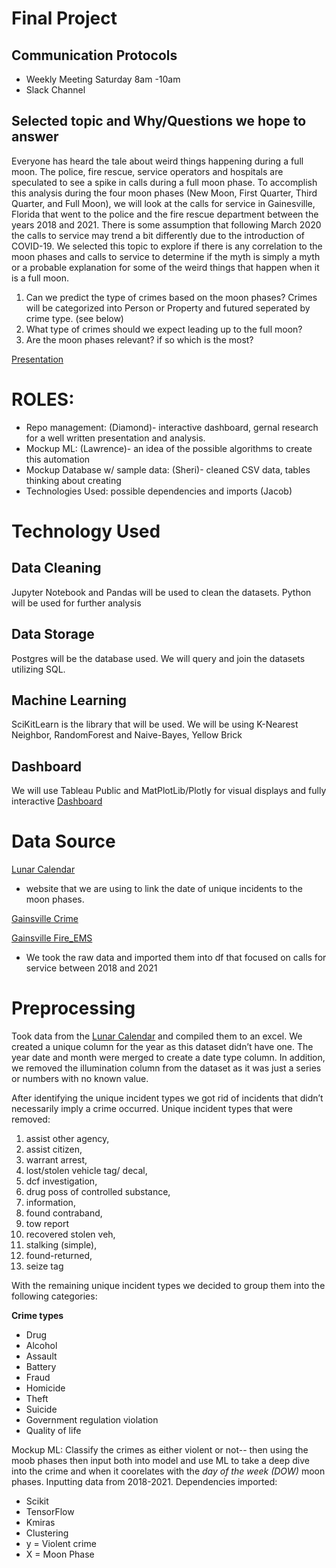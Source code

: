 # Final Project

## Communication Protocols
- Weekly Meeting Saturday 8am -10am 
- Slack Channel 

## Selected topic and Why/Questions we hope to answer

Everyone has heard the tale about weird things happening during a full moon. The police, fire rescue, service operators and hospitals are speculated to see a spike in calls during a full moon phase. To accomplish this analysis during the four moon phases (New Moon, First Quarter, Third Quarter, and Full Moon), we will look at the calls for service in Gainesville, Florida that went to the police and the fire rescue department between the years 2018 and 2021. There is some assumption that following March 2020 the calls to service may trend a bit differently due to the introduction of COVID-19. We selected this topic to explore if there is any correlation to the moon phases and calls to service to determine if the myth is simply a myth or a probable explanation for some of the weird things that happen when it is a full moon.

1.  Can we predict the type of crimes based on the moon phases? Crimes will be categorized into Person or Property and futured seperated by crime type. (see below)
2.	What type of crimes should we expect leading up to the full moon? 
3.	Are the moon phases relevant? if so which is the most?

[Presentation](https://docs.google.com/presentation/d/11eIVAccX1Z8nAHaC2epMZFV1IC3TIXff1RNx4FilYmQ/edit?usp=sharing)

# ROLES: 
-	Repo management: (Diamond)- interactive dashboard, gernal research for a well written presentation and analysis. 
-	Mockup ML: (Lawrence)- an idea of the possible algorithms to create this automation
-	Mockup Database w/ sample data: (Sheri)- cleaned CSV data, tables thinking about creating
- Technologies Used:  possible dependencies and imports (Jacob)

# Technology Used
## Data Cleaning
Jupyter Notebook and Pandas will be used to clean the datasets.  Python will be used for further analysis 

## Data Storage
Postgres will be the database used.  We will query and join the datasets utilizing SQL.  

## Machine Learning
SciKitLearn is the library that will be used.  We will be using K-Nearest Neighbor, RandomForest and Naive-Bayes, Yellow Brick
## Dashboard
We will use Tableau Public and MatPlotLib/Plotly for visual displays and fully interactive [Dashboard](https://public.tableau.com/app/profile/jake.wolfe/viz/MoonPhaseCrime_Test/MapofAssaultBatteryLocations?publish=yes)

# Data Source
[Lunar Calendar](timeanddate.com)
- website that we are using to link the date of unique incidents to the moon phases.

[Gainsville Crime](Gainesville_Crime.zip)

[Gainsville Fire_EMS](Gainesville_Fire_EMS.zip)
-  We took the raw data and imported them into df that focused on calls for service between 2018 and 2021

# Preprocessing
Took data from the [Lunar Calendar](timeanddate.com) and compiled them to an excel. We created a unique column for the year as this dataset didn’t have one. The year date and month were merged to create a date type column.  In addition, we removed the illumination column from the dataset as it was just a series or numbers with no known value.

After identifying the unique incident types we  got rid of incidents that didn’t necessarily imply a crime occurred. 
Unique incident types that were removed: 
1. assist other agency, 
2. assist citizen,
3. warrant arrest,
4. lost/stolen vehicle tag/ decal,
5. dcf investigation,
6.  drug poss of controlled substance, 
7.  information,
8. found contraband, 
9.  tow report 
10.  recovered stolen veh, 
11. stalking (simple),
12. found-returned,
13. seize tag

With the remaining unique incident types we decided to group them into the following categories: 

**Crime types** 
- Drug 
- Alcohol
- Assault
- Battery
- Fraud
- Homicide
- Theft
- Suicide
- Government regulation violation
- Quality of life



Mockup ML: Classify the crimes as either violent or not-- then using the moob phases then input both into model and use ML to take a deep dive into the crime and when it coorelates with the _day of the week (DOW)_ moon phases. Inputting data from 2018-2021. Dependencies imported: 
  - Scikit 
  - TensorFlow
  - Kmiras
  - Clustering
  - y = Violent crime
  - X = Moon Phase 

